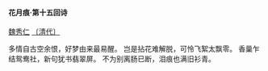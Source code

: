 #### 花月痕·第十五回诗

[魏秀仁](https://so.gushiwen.cn/shiwens/default.aspx?astr=魏秀仁) [〔清代〕](https://so.gushiwen.cn/shiwens/default.aspx?cstr=清代)

多情自古空余恨，好梦由来最易醒。
岂是拈花难解脱，可怜飞絮太飘零。
香巢乍结鸳鸯社，新句犹书翡翠屏。
不为别离肠已断，泪痕也满旧衫青。